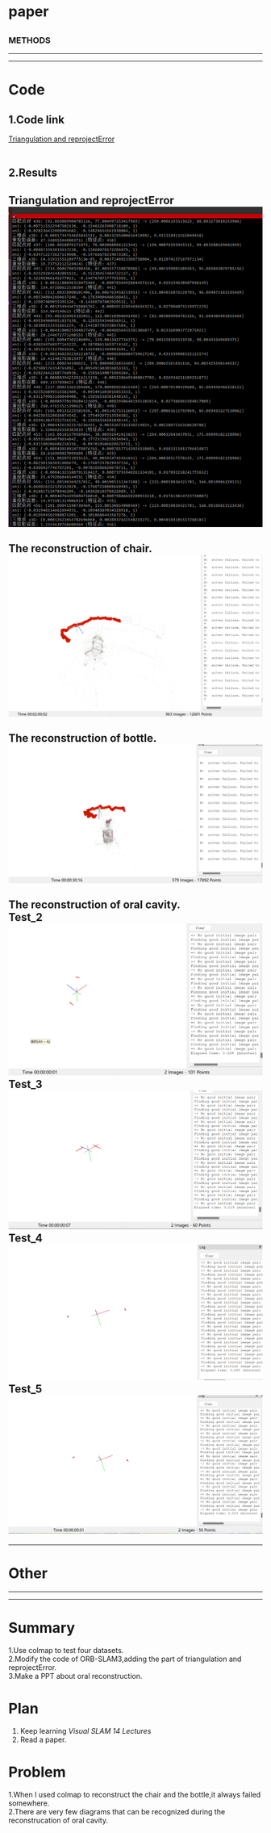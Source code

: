 # paper
## []( )
### METHODS

---------------------------------------------------------------------------------------------------------------------
---------------------------------------------------------------------------------------------------------------------
# Code  
## 1.Code link
[Triangulation and reprojectError](code/Tracking.cc)<br><br>

## 2.Results
Triangulation and reprojectError
&nbsp;&nbsp;&nbsp;&nbsp;&nbsp;&nbsp;&nbsp;&nbsp;
![](img/Triangulation%20and%20projectionError.png)
<br>&nbsp;&nbsp;&nbsp;&nbsp;&nbsp;&nbsp;&nbsp;
&nbsp;&nbsp;&nbsp;&nbsp;&nbsp;&nbsp;&nbsp;&nbsp;
&nbsp;&nbsp;&nbsp;&nbsp;&nbsp;&nbsp;&nbsp;&nbsp;
&nbsp;&nbsp;&nbsp;&nbsp;&nbsp;&nbsp;&nbsp;&nbsp;&nbsp;
<br>
The reconstruction of chair.
&nbsp;&nbsp;&nbsp;&nbsp;&nbsp;&nbsp;&nbsp;&nbsp;
![](img/Chair_colmap.png)
<br>&nbsp;&nbsp;&nbsp;&nbsp;&nbsp;&nbsp;&nbsp;
&nbsp;&nbsp;&nbsp;&nbsp;&nbsp;&nbsp;&nbsp;&nbsp;
&nbsp;&nbsp;&nbsp;&nbsp;&nbsp;&nbsp;&nbsp;&nbsp;
&nbsp;&nbsp;&nbsp;&nbsp;&nbsp;&nbsp;&nbsp;&nbsp;&nbsp;
<br>
The reconstruction of bottle.
&nbsp;&nbsp;&nbsp;&nbsp;&nbsp;&nbsp;&nbsp;&nbsp;
![](img/Water_colmap.png)
<br>&nbsp;&nbsp;&nbsp;&nbsp;&nbsp;&nbsp;&nbsp;
&nbsp;&nbsp;&nbsp;&nbsp;&nbsp;&nbsp;&nbsp;&nbsp;
&nbsp;&nbsp;&nbsp;&nbsp;&nbsp;&nbsp;&nbsp;&nbsp;
&nbsp;&nbsp;&nbsp;&nbsp;&nbsp;&nbsp;&nbsp;&nbsp;&nbsp;
<br>
The reconstruction of oral cavity.<br>
Test_2
&nbsp;&nbsp;&nbsp;&nbsp;&nbsp;&nbsp;&nbsp;&nbsp;
![](img/Test_2.png)
Test_3
&nbsp;&nbsp;&nbsp;&nbsp;&nbsp;&nbsp;&nbsp;&nbsp;
![](img/Test_3.png)
Test_4
&nbsp;&nbsp;&nbsp;&nbsp;&nbsp;&nbsp;&nbsp;&nbsp;
![](img/Test_4.png)
Test_5
&nbsp;&nbsp;&nbsp;&nbsp;&nbsp;&nbsp;&nbsp;&nbsp;
![](img/Test_5.png)
---------------------------------------------------------------------------------------------------------------------
---------------------------------------------------------------------------------------------------------------------
# Other 


---------------------------------------------------------------------------------------------------------------------
---------------------------------------------------------------------------------------------------------------------
# Summary
1.Use colmap to test four datasets.<br>
2.Modify the code of ORB-SLAM3,adding the part of triangulation and reprojectError.<br>
3.Make a PPT about oral reconstruction.

# Plan 
1. Keep learning *Visual SLAM 14 Lectures*
2. Read a paper.

# Problem
1.When I used colmap to reconstruct the chair and the bottle,it always failed somewhere.<br>
2.There are very few diagrams that can be recognized during the reconstrucation of oral cavity.



